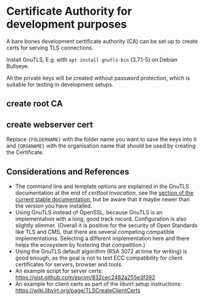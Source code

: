 # Certificate Authority for development purposes

A bare bones development certificate authority (CA) can be set up
to create certs for serving TLS connections.

Install GnuTLS, E.g. with `apt install gnutls-bin` (3.7.1-5) on Debian Bullseye.

All the private keys will be created without password protection,
which is suitable for testing in development setups.


## create root CA

<!-- MARKDOWN-AUTO-DOCS:START (CODE:src=../docs/scripts/createRootCAForIT.sh&lines=11-50) -->
<!-- MARKDOWN-AUTO-DOCS:END -->

## create webserver cert

<!-- MARKDOWN-AUTO-DOCS:START (CODE:src=../docs/scripts/createWebserverCertForIT.sh&lines=11-35) -->
<!-- MARKDOWN-AUTO-DOCS:END -->
<!-- MARKDOWN-AUTO-DOCS:START (CODE:src=../docs/scripts/createWebserverCertForIT.sh&lines=38-38) -->
<!-- MARKDOWN-AUTO-DOCS:END -->
<!-- MARKDOWN-AUTO-DOCS:START (CODE:src=../docs/scripts/createWebserverCertForIT.sh&lines=41-41) -->
<!-- MARKDOWN-AUTO-DOCS:END -->

Replace `{FOLDERNAME}` with the folder name you want to save the keys into it and `{ORGANAME}` with the organisation name that should be used by creating the Certificate.

## Considerations and References

 * The command line and template options are explained in the
   GnuTLS documentation at the end of _certtool Invocation_, see the [section of the current stable documentation](https://gnutls.org/manual/html_node/certtool-Invocation.html), but be aware that it maybe newer than
   the version you have installed.
 * Using GnuTLS instead of OpenSSL, because GnuTLS is an implementation
   with a long, good track record. Configuration is also slightly slimmer.
   (Overall it is positive for the security of Open Standards
   like TLS and CMS, that there are several competing compatible
   implementations. Selecting a different implementation here and there helps
   the ecosystem by fostering that competition.)
 * Using the GnuTLS default algorithm (RSA 3072 at time for writing) is
   good enough, as the goal is not to test ECC compatibility for client
   certificates for servers, browser and tools.
 * An example script for server certs:
   https://gist.github.com/epcim/832cec2482a255e3f392
 * An example for client certs as part of the libvirt setup instructions:
   https://wiki.libvirt.org/page/TLSCreateClientCerts
